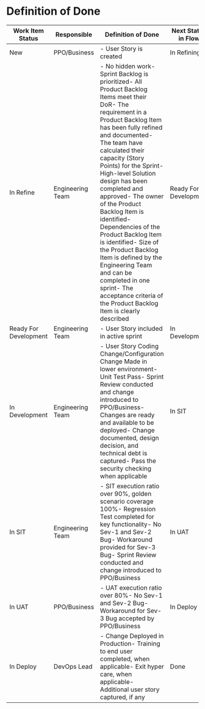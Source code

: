 # Definition of Done
| Work Item Status | Responsible | Definition of Done | Next Status in Flow | Remark |
|-|-|-|-|-|
| New | PPO/Business | - User Story is created | In Refining |  |
| In Refine | Engineering Team | - No hidden work- Sprint Backlog is prioritized- All Product Backlog Items meet their DoR- The requirement in a Product Backlog Item has been fully refined and documented- The team have calculated their capacity (Story Points) for the Sprint- High-level Solution design has been completed and approved- The owner of the Product Backlog Item is identified- Dependencies of the Product Backlog Item is identified- Size of the Product Backlog Item is defined by the Engineering Team and can be completed in one sprint- The acceptance criteria of the Product Backlog Item is clearly described | Ready For Development |  |
| Ready For Development | Engineering Team | - User Story included in active sprint | In Development |  |
| In Development | Engineering Team | - User Story Coding Change/Configuration Change Made in lower environment- Unit Test Pass- Sprint Review conducted and change introduced to PPO/Business- Changes are ready and available to be deployed- Change documented, design decision, and technical debt is captured- Pass the security checking when applicable | In SIT |  |
| In SIT | Engineering Team | - SIT execution ratio over 90%, golden scenario coverage 100%- Regression Test completed for key functionality- No Sev-1 and Sev-2 Bug- Workaround provided for Sev-3 Bug- Sprint Review conducted and change introduced to PPO/Business | In UAT |  |
| In UAT | PPO/Business | - UAT execution ratio over 80%- No Sev-1 and Sev-2 Bug- Workaround for Sev-3 Bug accepted by PPO/Business | In Deploy | Optional |
| In Deploy | DevOps Lead | - Change Deployed in Production- Training to end user completed, when applicable- Exit hyper care, when applicable- Additional user story captured, if any | Done |  |